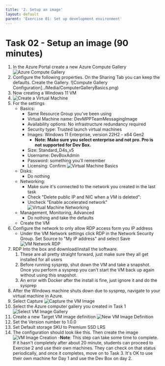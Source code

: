 ```yaml
---
title: '2. Setup an image'
layout: default
parent: 'Exercise 01: Set up development environment'
---
```


# Task 02 - Setup an image (90 minutes)

1. In the Azure Portal create a new Azure Compute Gallery
   ![Azure Compute Gallery](../Media/AzureComputeGallery.png)
2. Configure the following properties. On the Sharing Tab you can keep the defaults. Create the Gallery.
   ![Compute Gallery Configuration]../Media/ComputerGalleryBasics.png)
3. Now creating a Windows 11 VM
4. ![Create a Virtual Machine](../Media/VirtualMachine.png)
5. For the settings
    - Basics:
      - Same Resource Group you've been using
      - Virtual Machine name: DevMPPTeamMessagingImage
      - Availability options: No infrastructure redundancy required
      - Security type: Trusted launch virtual machines
      - Images: Windows 11 Enterprise, version 22H2 - x64 Gen2
        - **Note: Make sure you select enterprise and not pro. Pro is not supported for Dev Box.** 
      - Size: Standard_D4s_v5
      - Username: DevBoxAdmin
      - Password: something you'll remember
      - Licensing: Confirm
        ![Virtual Machine Basics](../Media/VMBasics.png)
    - Disks:
      - Do nothing
    - Networking:
      - Make sure it's connected to the network you created in the last task
      - Check "Delete public IP and NIC when a VM is deleted":
      - Uncheck "Enable accelerated network"
        ![Virtual Machine Networking](../Media/VMNetworking.png)
    - Management, Monitoring, Advanced
      - Do nothing and take the defaults
    - Create the VM
6. Configure the network to only allow RDP access form you IP address
    - Under the VM Network settings click RDP in the Network Security Group. Set Source to "My IP address" and select Save
    ![VM Network RDP](../Media/VMNetworkRDP.png)
7. RDP Into the box and download/install the software.
   1. These are all pretty straight forward, just make sure they all get installed for all users
   2. Before running sysprep, shut down the VM and take a snapshot. Once you perform a sysprep you can't start the VM back up again without using this snapshot.
   3. An error with Docker after the install is fine, just ignore it and do the sysprep
8. After the Windows machine shuts down due to sysprep, navigate to your virtual machine in Azure.
9. Select Capture
    ![Capture the VM Image](../Media/CaptureVM.png)
10. Select the Azure computer gallery you created in Task 1
    ![Select VM Image Gallery](../Media/VMImageGallery.png)
11. Create a new Target VM image definition
    ![New VM Image Definition](../Media/VMImageDefinition.png)
12. Set the Version number to 1.0.0
13. Set Default storage SKU to Premium SSD LRS
14. The configuration should look like this. Then create the image
    ![VM Image Creation](../Media/VMImageCreate.png)
    -**Note**: This step can take some time to complete. If it hasn't completely after about 20 minute, students can proceed to Exercise 2 and use their own machines. They can check on that status periodically, and once it completes, move on to Task 3. It's OK to use their own machine for Day 1 and use the Dev Box on day 2.
